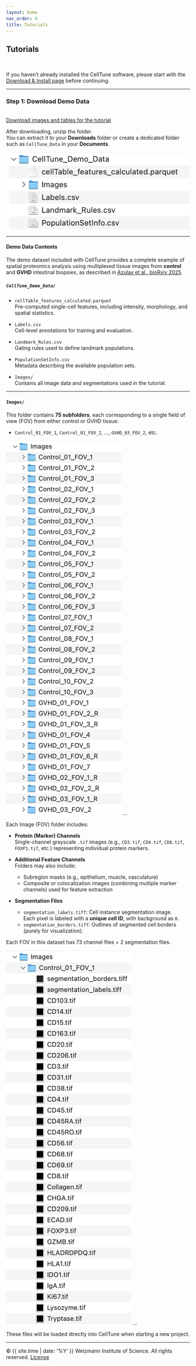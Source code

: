 ```yaml
---
layout: home
nav_order: 4
title: Tutorials
---
```


## Tutorials
&nbsp;  

If you haven’t already installed the CellTune software, please start with the [Download & Install page](download) before continuing.

---
### Step 1: Download Demo Data
&nbsp;  
[Download images and tables for the tutorial](https://github.com/KerenLab/CellTune-App/releases/download/v0.1.0/CellTune_Demo_Data.zip)

After downloading, unzip the folder.  
You can extract it to your **Downloads** folder or create a dedicated folder such as `CellTune_Data` in your **Documents**.

![Demo Data Folder Contents](assets/tutorial/demo_data_folder.png)

---

#### Demo Data Contents

The demo dataset included with CellTune provides a complete example of spatial proteomics analysis using multiplexed tissue images from **control** and **GVHD** intestinal biopsies, as described in [Azulay et al., bioRxiv 2025](https://www.biorxiv.org/content/10.1101/2024.09.02.610085v1.full).

##### `CellTune_Demo_Data/`

- `cellTable_features_calculated.parquet`  
  Pre-computed single-cell features, including intensity, morphology, and spatial statistics.

- `Labels.csv`  
  Cell-level annotations for training and evaluation.

- `Landmark_Rules.csv`  
  Gating rules used to define landmark populations.

- `PopulationSetInfo.csv`  
  Metadata describing the available population sets.

- `Images/`  
  Contains all image data and segmentations used in the tutorial.

---

#### `Images/`

This folder contains **75 subfolders**, each corresponding to a single field of view (FOV) from either control or GVHD tissue:

- `Control_01_FOV_1`, `Control_01_FOV_2`, ..., `GVHD_03_FOV_2`, etc.

![Images Folder Contents](assets/tutorial/images_folder.png)
...  

Each Image (FOV) folder includes:

- **Protein (Marker) Channels**  
  Single-channel grayscale `.tif` images (e.g., `CD3.tif`, `CD4.tif`, `CD8.tif`, `FOXP3.tif`, etc.) representing individual protein markers.

- **Additional Feature Channels**  
  Folders may also include:
  - Subregion masks (e.g., epithelium, muscle, vasculature)
  - Composite or colocalization images (combining multiple marker channels) used for feature extraction 

- **Segmentation Files**  
  - `segmentation_labels.tiff`: Cell instance segmentation image.  
    Each pixel is labeled with a **unique cell ID**, with background as `0`.
  - `segmentation_borders.tiff`: Outlines of segmented cell borders (purely for visualization).

Each FOV in this dataset has 73 channel files + 2 segmentation files.

![Single Image Folder Contents](assets/tutorial/single_image_folder.png)
...  

These files will be loaded directly into CellTune when starting a new project.

---

© {{ site.time | date: '%Y' }} Weizmann Institute of Science. All rights reserved. [License](/license/)
